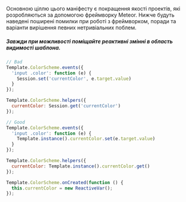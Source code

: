 Основною ціллю цього маніфесту є покращення якості проектів, які розробляються за допомогою фреймворку Meteor.
Нижче будуть наведені поширені помилки при роботі з фреймворком, поради та варіанти вирішення певних нетривіальних поблем.

##### Завжди при можливості поміщайте реактивні змінні в область видимості шаблона.
```js
// Bad
Template.ColorScheme.events({
  'input .color': function (e) {
    Session.set('currentColor', e.target.value)
  }
});

Template.ColorScheme.helpers({
  currentColor: Session.get('currentColor')
});
```
```js
// Good
Template.ColorScheme.events({
  'input .color': function (e) {
    Template.instance().currentColor.set(e.target.value)
  }
});

Template.ColorScheme.helpers({
  currentColor: Template.instance().currentColor.get()
});

Template.ColorScheme.onCreated(function () {
  this.currentColor = new ReactiveVar();
});
```
